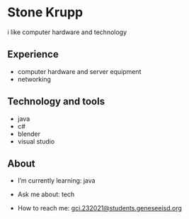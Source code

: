 # Stone Krupp 
i like computer hardware and technology

## Experience

- computer hardware and server equipment
- networking

## Technology and tools
* java
* c#
* blender
* visual studio
## About
- I’m currently learning: java 

- Ask me about: tech

- How to reach me: gci.232021@students.geneseeisd.org


